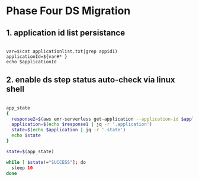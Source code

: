 # Phase Four DS Migration

## 1. application id list persistance 
```shell

var=$(cat applicationlist.txt|grep appid1)
applicationId=${var#* }
echo $applicationId

```

## 2. enable ds step status auto-check via linux shell

```sh

app_state
{
  response2=$(aws emr-serverless get-application --application-id $applicationId)
  application=$(echo $response1 | jq -r '.application')
  state=$(echo $application | jq -r '.state')
  echo $state
}

state=$(app_state)

while [ $state!="SUCCESS"]; do
  sleep 10
done

```
